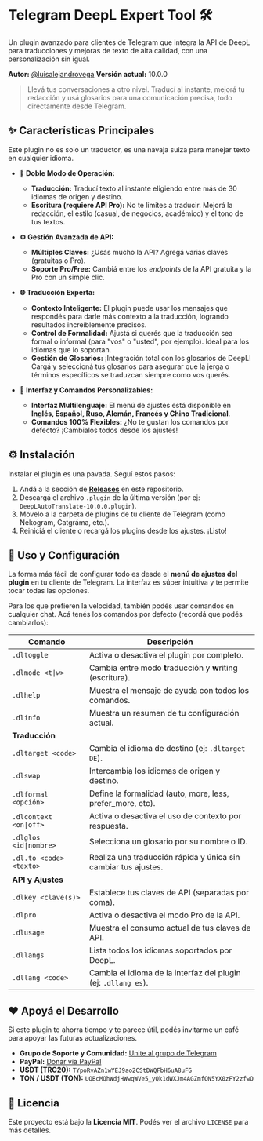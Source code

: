 # Telegram DeepL Expert Tool 🛠️

[](https://opensource.org/licenses/MIT)
[](https://www.google.com/search?q=https://github.com/LuisAlejandroVega/telegram-deepl-expert-plugin/releases/latest)
[](http://makeapullrequest.com)

Un plugin avanzado para clientes de Telegram que integra la API de DeepL para traducciones y mejoras de texto de alta calidad, con una personalización sin igual.

**Autor:** [@luisalejandrovega](https://t.me/luisalejandrovega)
**Versión actual:** 10.0.0

> Llevá tus conversaciones a otro nivel. Traducí al instante, mejorá tu redacción y usá glosarios para una comunicación precisa, todo directamente desde Telegram.

## ✨ Características Principales

Este plugin no es solo un traductor, es una navaja suiza para manejar texto en cualquier idioma.

  * **🚀 Doble Modo de Operación:**

      * **Traducción:** Traducí texto al instante eligiendo entre más de 30 idiomas de origen y destino.
      * **Escritura (requiere API Pro):** No te limites a traducir. Mejorá la redacción, el estilo (casual, de negocios, académico) y el tono de tus textos.

  * **⚙️ Gestión Avanzada de API:**

      * **Múltiples Claves:** ¿Usás mucho la API? Agregá varias claves (gratuitas o Pro).
      * **Soporte Pro/Free:** Cambiá entre los *endpoints* de la API gratuita y la Pro con un simple clic.

  * **🌐 Traducción Experta:**

      * **Contexto Inteligente:** El plugin puede usar los mensajes que respondés para darle más contexto a la traducción, logrando resultados increíblemente precisos.
      * **Control de Formalidad:** Ajustá si querés que la traducción sea formal o informal (para "vos" o "usted", por ejemplo). Ideal para los idiomas que lo soportan.
      * **Gestión de Glosarios:** ¡Integración total con los glosarios de DeepL\! Cargá y seleccioná tus glosarios para asegurar que la jerga o términos específicos se traduzcan siempre como vos querés.

  * **🎨 Interfaz y Comandos Personalizables:**

      * **Interfaz Multilenguaje:** El menú de ajustes está disponible en **Inglés, Español, Ruso, Alemán, Francés y Chino Tradicional**.
      * **Comandos 100% Flexibles:** ¿No te gustan los comandos por defecto? ¡Cambialos todos desde los ajustes\!

## ⚙️ Instalación

Instalar el plugin es una pavada. Seguí estos pasos:

1.  Andá a la sección de **[Releases](https://github.com/LuisAlejandroVega/telegram-deepl-expert-plugin/releases/latest)** en este repositorio.
2.  Descargá el archivo `.plugin` de la última versión (por ej: `DeepLAutoTranslate-10.0.0.plugin`).
3.  Movelo a la carpeta de plugins de tu cliente de Telegram (como Nekogram, Catgráma, etc.).
4.  Reiniciá el cliente o recargá los plugins desde los ajustes. ¡Listo\!

## 🚀 Uso y Configuración

La forma más fácil de configurar todo es desde el **menú de ajustes del plugin** en tu cliente de Telegram. La interfaz es súper intuitiva y te permite tocar todas las opciones.

Para los que prefieren la velocidad, también podés usar comandos en cualquier chat. Acá tenés los comandos por defecto (recordá que podés cambiarlos):

| Comando                 | Descripción                                                    |
| ----------------------- | -------------------------------------------------------------- |
| `.dltoggle`             | Activa o desactiva el plugin por completo.                     |
| `.dlmode <t\|w>`        | Cambia entre modo **t**raducción y **w**riting (escritura).    |
| `.dlhelp`               | Muestra el mensaje de ayuda con todos los comandos.            |
| `.dlinfo`               | Muestra un resumen de tu configuración actual.                 |
| **Traducción** |                                                                |
| `.dltarget <code>`      | Cambia el idioma de destino (ej: `.dltarget DE`).              |
| `.dlswap`               | Intercambia los idiomas de origen y destino.                   |
| `.dlformal <opción>`    | Define la formalidad (auto, more, less, prefer\_more, etc).   |
| `.dlcontext <on\|off>`  | Activa o desactiva el uso de contexto por respuesta.           |
| `.dlglos <id\|nombre>`  | Selecciona un glosario por su nombre o ID.                     |
| `.dl.to <code> <texto>` | Realiza una traducción rápida y única sin cambiar tus ajustes. |
| **API y Ajustes** |                                                                |
| `.dlkey <clave(s)>`     | Establece tus claves de API (separadas por coma).              |
| `.dlpro`                | Activa o desactiva el modo Pro de la API.                      |
| `.dlusage`              | Muestra el consumo actual de tus claves de API.                |
| `.dllangs`              | Lista todos los idiomas soportados por DeepL.                  |
| `.dllang <code>`        | Cambia el idioma de la interfaz del plugin (ej: `.dllang es`). |

## ❤️ Apoyá el Desarrollo

Si este plugin te ahorra tiempo y te parece útil, podés invitarme un café para apoyar las futuras actualizaciones.

  * **Grupo de Soporte y Comunidad:** [Unite al grupo de Telegram](https://t.me/plugins_luisalejandrovega)
  * **PayPal:** [Donar vía PayPal](https://www.paypal.com/paypalme/LuisAlejandroVega)
  * **USDT (TRC20):** `TYpoRvAZn1wYEJ9ao2CStDWQFbH6uA8uFG`
  * **TON / USDT (TON):** `UQBcMQhWdjHWwqWVe5_yQk1dWXJm4AGZmfQN5YX0zFY2zfwO`

## 📜 Licencia

Este proyecto está bajo la **Licencia MIT**. Podés ver el archivo `LICENSE` para más detalles.
